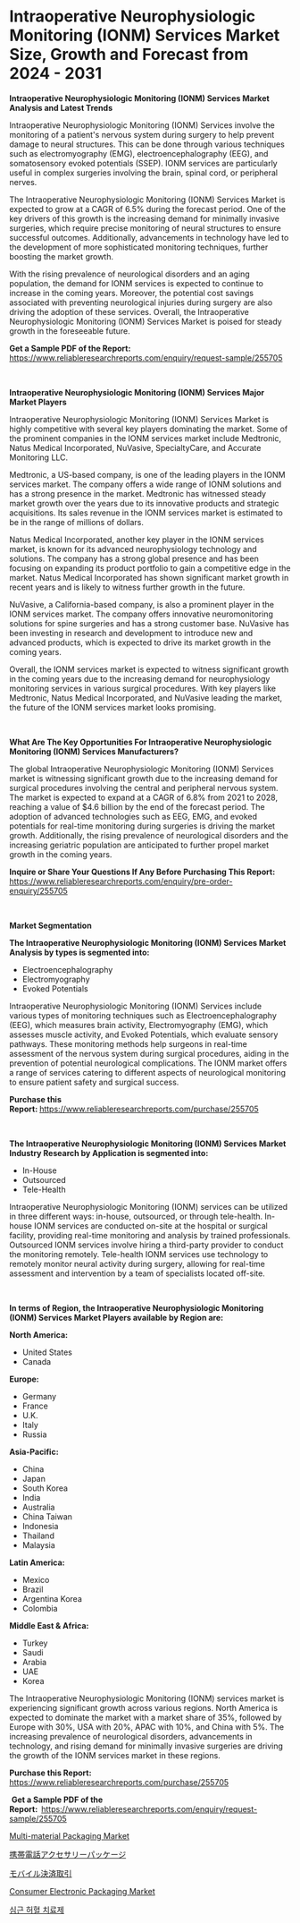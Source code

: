 <p><h1>Intraoperative Neurophysiologic Monitoring (IONM) Services Market Size, Growth and Forecast from 2024 - 2031</h1></p><p><strong>Intraoperative Neurophysiologic Monitoring (IONM) Services Market Analysis and Latest Trends</strong></p>
<p><p>Intraoperative Neurophysiologic Monitoring (IONM) Services involve the monitoring of a patient's nervous system during surgery to help prevent damage to neural structures. This can be done through various techniques such as electromyography (EMG), electroencephalography (EEG), and somatosensory evoked potentials (SSEP). IONM services are particularly useful in complex surgeries involving the brain, spinal cord, or peripheral nerves.</p><p>The Intraoperative Neurophysiologic Monitoring (IONM) Services Market is expected to grow at a CAGR of 6.5% during the forecast period. One of the key drivers of this growth is the increasing demand for minimally invasive surgeries, which require precise monitoring of neural structures to ensure successful outcomes. Additionally, advancements in technology have led to the development of more sophisticated monitoring techniques, further boosting the market growth.</p><p>With the rising prevalence of neurological disorders and an aging population, the demand for IONM services is expected to continue to increase in the coming years. Moreover, the potential cost savings associated with preventing neurological injuries during surgery are also driving the adoption of these services. Overall, the Intraoperative Neurophysiologic Monitoring (IONM) Services Market is poised for steady growth in the foreseeable future.</p></p>
<p><strong>Get a Sample PDF of the Report:&nbsp;</strong> <a href="https://www.reliableresearchreports.com/enquiry/request-sample/255705">https://www.reliableresearchreports.com/enquiry/request-sample/255705</a></p>
<p>&nbsp;</p>
<p><strong>Intraoperative Neurophysiologic Monitoring (IONM) Services Major Market Players</strong></p>
<p><p>Intraoperative Neurophysiologic Monitoring (IONM) Services Market is highly competitive with several key players dominating the market. Some of the prominent companies in the IONM services market include Medtronic, Natus Medical Incorporated, NuVasive, SpecialtyCare, and Accurate Monitoring LLC.</p><p>Medtronic, a US-based company, is one of the leading players in the IONM services market. The company offers a wide range of IONM solutions and has a strong presence in the market. Medtronic has witnessed steady market growth over the years due to its innovative products and strategic acquisitions. Its sales revenue in the IONM services market is estimated to be in the range of millions of dollars.</p><p>Natus Medical Incorporated, another key player in the IONM services market, is known for its advanced neurophysiology technology and solutions. The company has a strong global presence and has been focusing on expanding its product portfolio to gain a competitive edge in the market. Natus Medical Incorporated has shown significant market growth in recent years and is likely to witness further growth in the future.</p><p>NuVasive, a California-based company, is also a prominent player in the IONM services market. The company offers innovative neuromonitoring solutions for spine surgeries and has a strong customer base. NuVasive has been investing in research and development to introduce new and advanced products, which is expected to drive its market growth in the coming years.</p><p>Overall, the IONM services market is expected to witness significant growth in the coming years due to the increasing demand for neurophysiology monitoring services in various surgical procedures. With key players like Medtronic, Natus Medical Incorporated, and NuVasive leading the market, the future of the IONM services market looks promising.</p></p>
<p>&nbsp;</p>
<p><strong>What Are The Key Opportunities For Intraoperative Neurophysiologic Monitoring (IONM) Services Manufacturers?</strong></p>
<p><p>The global Intraoperative Neurophysiologic Monitoring (IONM) Services market is witnessing significant growth due to the increasing demand for surgical procedures involving the central and peripheral nervous system. The market is expected to expand at a CAGR of 6.8% from 2021 to 2028, reaching a value of $4.6 billion by the end of the forecast period. The adoption of advanced technologies such as EEG, EMG, and evoked potentials for real-time monitoring during surgeries is driving the market growth. Additionally, the rising prevalence of neurological disorders and the increasing geriatric population are anticipated to further propel market growth in the coming years.</p></p>
<p><strong>Inquire or Share Your Questions If Any Before Purchasing This Report:</strong> <a href="https://www.reliableresearchreports.com/enquiry/pre-order-enquiry/255705">https://www.reliableresearchreports.com/enquiry/pre-order-enquiry/255705</a></p>
<p>&nbsp;</p>
<p><strong>Market Segmentation</strong></p>
<p><strong>The Intraoperative Neurophysiologic Monitoring (IONM) Services Market Analysis by types is segmented into:</strong></p>
<p><ul><li>Electroencephalography</li><li>Electromyography</li><li>Evoked Potentials</li></ul></p>
<p><p>Intraoperative Neurophysiologic Monitoring (IONM) Services include various types of monitoring techniques such as Electroencephalography (EEG), which measures brain activity, Electromyography (EMG), which assesses muscle activity, and Evoked Potentials, which evaluate sensory pathways. These monitoring methods help surgeons in real-time assessment of the nervous system during surgical procedures, aiding in the prevention of potential neurological complications. The IONM market offers a range of services catering to different aspects of neurological monitoring to ensure patient safety and surgical success.</p></p>
<p><strong>Purchase this Report:&nbsp;</strong><a href="https://www.reliableresearchreports.com/purchase/255705">https://www.reliableresearchreports.com/purchase/255705</a></p>
<p>&nbsp;</p>
<p><strong>The Intraoperative Neurophysiologic Monitoring (IONM) Services Market Industry Research by Application is segmented into:</strong></p>
<p><ul><li>In-House</li><li>Outsourced</li><li>Tele-Health</li></ul></p>
<p><p>Intraoperative Neurophysiologic Monitoring (IONM) services can be utilized in three different ways: in-house, outsourced, or through tele-health. In-house IONM services are conducted on-site at the hospital or surgical facility, providing real-time monitoring and analysis by trained professionals. Outsourced IONM services involve hiring a third-party provider to conduct the monitoring remotely. Tele-health IONM services use technology to remotely monitor neural activity during surgery, allowing for real-time assessment and intervention by a team of specialists located off-site.</p></p>
<p>&nbsp;</p>
<p><strong>In terms of Region, the Intraoperative Neurophysiologic Monitoring (IONM) Services Market Players available by Region are:</strong></p>
<p>
    <p> <strong> North America: </strong>
        <ul>
            <li>United States</li>
            <li>Canada</li>
        </ul>
        </p> 
    <p> <strong> Europe: </strong>
        <ul>
            <li>Germany</li>
            <li>France</li>
            <li>U.K.</li>
            <li>Italy</li>
            <li>Russia</li>
        </ul>
        </p> 
    <p> <strong> Asia-Pacific: </strong>
        <ul>
            <li>China</li>
            <li>Japan</li>
            <li>South Korea</li>
            <li>India</li>
            <li>Australia</li>
            <li>China Taiwan</li>
            <li>Indonesia</li>
            <li>Thailand</li>
            <li>Malaysia</li>
        </ul>
        </p> 
    <p> <strong> Latin America: </strong>
        <ul>
            <li>Mexico</li>
            <li>Brazil</li>
            <li>Argentina Korea</li>
            <li>Colombia</li>
        </ul>
        </p> 
    <p> <strong> Middle East & Africa: </strong>
        <ul>
            <li>Turkey</li>
            <li>Saudi</li>
            <li>Arabia</li>
            <li>UAE</li>
            <li>Korea</li>
        </ul>
    </p>
    </p>
<p><p>The Intraoperative Neurophysiologic Monitoring (IONM) services market is experiencing significant growth across various regions. North America is expected to dominate the market with a market share of 35%, followed by Europe with 30%, USA with 20%, APAC with 10%, and China with 5%. The increasing prevalence of neurological disorders, advancements in technology, and rising demand for minimally invasive surgeries are driving the growth of the IONM services market in these regions.</p></p>
<p><strong>Purchase this Report: </strong><a href="https://www.reliableresearchreports.com/purchase/255705">https://www.reliableresearchreports.com/purchase/255705</a></p>
<p>&nbsp;<strong>Get a Sample PDF of the Report:&nbsp;&nbsp;</strong><a href="https://www.reliableresearchreports.com/enquiry/request-sample/255705">https://www.reliableresearchreports.com/enquiry/request-sample/255705</a></p>
<p><strong></strong></p>
<p><p><a href="https://meowing-canidae-761.notion.site/Multi-material-Packaging-Market-Size-Market-Share-and-Global-Market-Analysis-Report-2024-2031-e3965170852c4a19a4119bf8f4f14a6b">Multi-material Packaging Market</a></p><p><a href="https://medium.com/@royalmiller09/%E6%90%BA%E5%B8%AF%E9%9B%BB%E8%A9%B1%E3%82%A2%E3%82%AF%E3%82%BB%E3%82%B5%E3%83%AA%E3%83%BC%E3%81%AE%E3%83%91%E3%83%83%E3%82%B1%E3%83%BC%E3%82%B8%E3%83%B3%E3%82%B0%E5%B8%82%E5%A0%B4%E3%81%AE%E5%88%86%E6%9E%90-%E3%82%B0%E3%83%AD%E3%83%BC%E3%83%90%E3%83%AB%E7%94%A3%E6%A5%AD%E3%81%AE%E8%A6%8B%E8%A7%A3%E3%81%A8%E4%BA%88%E6%B8%AC-2024%E5%B9%B4%E3%81%8B%E3%82%892031%E5%B9%B4-c9a75dea12da">携帯電話アクセサリーパッケージ</a></p><p><a href="https://medium.com/@royalmiller09/%E3%83%A2%E3%83%90%E3%82%A4%E3%83%AB%E3%83%9A%E3%82%A4%E3%83%A1%E3%83%B3%E3%83%88%E5%8F%96%E5%BC%95%E5%B8%82%E5%A0%B4-%E7%AB%B6%E4%BA%89%E5%88%86%E6%9E%90-%E5%B8%82%E5%A0%B4%E5%8B%95%E5%90%91%E3%81%A82031%E5%B9%B4%E3%81%BE%E3%81%A7%E3%81%AE%E4%BA%88%E6%B8%AC-326d7bf25087">モバイル決済取引</a></p><p><a href="https://military-diascia-e68.notion.site/Consumer-Electronic-Packaging-Market-Analysis-and-Market-Size-Global-Industry-Overview-Market-Segm-b30702ef86c841678abd585704053022">Consumer Electronic Packaging Market</a></p><p><a href="https://medium.com/@do_trejo/%EC%8B%AC%EA%B7%BC-%EC%9D%B4%EC%A1%B8%EB%A6%84-%EC%95%BD-%EC%8B%9C%EC%9E%A5-%EB%B3%B4%EA%B3%A0%EC%84%9C%EB%8A%94-%EC%9D%B4-%EC%8B%9C%EC%9E%A5%EC%9D%98-%EC%B5%9C%EC%8B%A0-%EB%8F%99%ED%96%A5%EA%B3%BC-%EC%84%B1%EC%9E%A5-%EA%B8%B0%ED%9A%8C%EB%A5%BC-%EB%B3%B4%EC%97%AC%EC%A4%8D%EB%8B%88%EB%8B%A4-e46a13064f1d">심근 허혈 치료제</a></p></p>